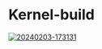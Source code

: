 
# Kernel-build


<a href="https://ibb.co/1KqphTx"><img src="https://i.ibb.co/4MTD9px/20240203-173131.jpg" alt="20240203-173131" border="0"></a>
